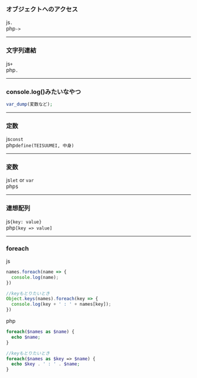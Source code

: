 ### オブジェクトへのアクセス
js`.`  
php`->`
***
### 文字列連結
js`+`  
php`.`
***
### console.log()みたいなやつ
```php
var_dump(変数など);
```
***
### 定数
js`const`  
php`define(TEISUUMEI, 中身)`
***
### 変数
js`let` or `var`  
php`$`
***
### 連想配列
js`{key: value}`  
php`[key => value]`
***
### foreach
js
```js
names.foreach(name => {
  console.log(name);
})

//keyもとりたいとき
Object.keys(names).foreach(key => {
  console.log(key + ' : ' + names[key]);
})
```
php
```php
foreach($names as $name) {
  echo $name;
}

//keyもとりたいとき
foreach($names as $key => $name) {
  echo $key . ' : ' . $name;
}
```